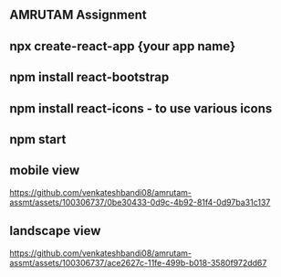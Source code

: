 ## AMRUTAM Assignment 


## npx create-react-app {your app name}

## npm install react-bootstrap

## npm install react-icons - to use various icons

## npm start

## mobile view 

https://github.com/venkateshbandi08/amrutam-assmt/assets/100306737/0be30433-0d9c-4b92-81f4-0d97ba31c137

## landscape view

https://github.com/venkateshbandi08/amrutam-assmt/assets/100306737/ace2627c-11fe-499b-b018-3580f972dd67
